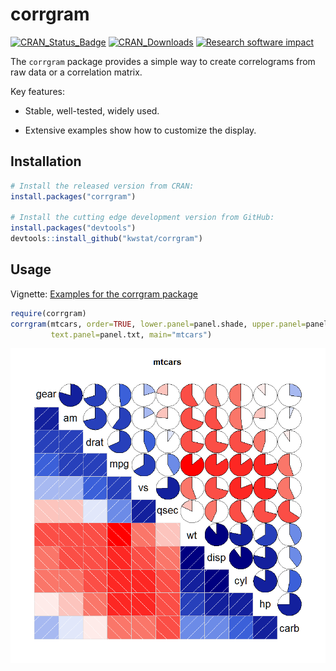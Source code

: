 # corrgram

[![CRAN_Status_Badge](http://www.r-pkg.org/badges/version/corrgram)](https://cran.r-project.org/package=corrgram)
[![CRAN_Downloads](https://cranlogs.r-pkg.org/badges/corrgram)](https://cranlogs.r-pkg.org/badges/corrgram)
[![Research software impact](http://depsy.org/api/package/cran/corrgram/badge.svg)](http://depsy.org/package/r/corrgram)

The `corrgram` package provides a simple way to create correlograms from raw data or a correlation matrix.

Key features:

* Stable, well-tested, widely used.

* Extensive examples show how to customize the display.

## Installation

```R
# Install the released version from CRAN:
install.packages("corrgram")

# Install the cutting edge development version from GitHub:
install.packages("devtools")
devtools::install_github("kwstat/corrgram")
```
## Usage

Vignette:
[Examples for the corrgram package](https://rawgit.com/kwstat/corrgram/master/vignettes/corrgram_examples.html)

```R
require(corrgram)
corrgram(mtcars, order=TRUE, lower.panel=panel.shade, upper.panel=panel.pie,
         text.panel=panel.txt, main="mtcars")
```
![corrgram](figure/corrgram_mtcars.png)
